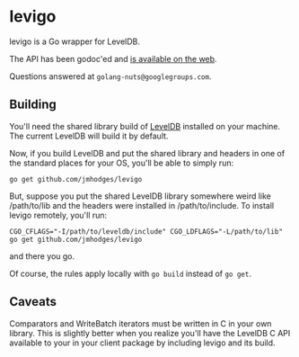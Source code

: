 # levigo

levigo is a Go wrapper for LevelDB.

The API has been godoc'ed and [is available on the
web](http://gopkgdoc.appspot.com/pkg/github.com/jmhodges/levigo).

Questions answered at `golang-nuts@googlegroups.com`.

## Building

You'll need the shared library build of
[LevelDB](http://code.google.com/p/leveldb/) installed on your machine. The
current LevelDB will build it by default.

Now, if you build LevelDB and put the shared library and headers in one of the
standard places for your OS, you'll be able to simply run:

    go get github.com/jmhodges/levigo

But, suppose you put the shared LevelDB library somewhere weird like
/path/to/lib and the headers were installed in /path/to/include. To install
levigo remotely, you'll run:

    CGO_CFLAGS="-I/path/to/leveldb/include" CGO_LDFLAGS="-L/path/to/lib" go get github.com/jmhodges/levigo

and there you go.

Of course, the rules apply locally with `go build` instead of `go get`.

## Caveats

Comparators and WriteBatch iterators must be written in C in your own
library. This is slightly better when you realize you'll have the LevelDB C
API available to your in your client package by including levigo and its
build.
